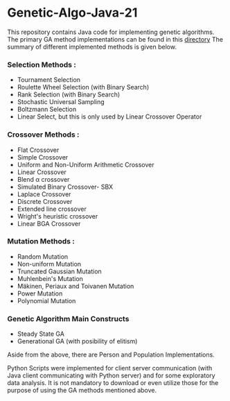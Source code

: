 # Genetic-Algo-Java-21

This repository contains Java code for implementing genetic algorithms.
The primary GA method implementations can be found in this [directory](https://github.com/Anwesha227/Genetic-Algo-Java-21/tree/main/src/main/java/geneticChurn/basicmethods)
The summary of different implemented methods is given below.


### Selection Methods : 
 - Tournament Selection
 - Roulette Wheel Selection (with Binary Search)
 - Rank Selection (with Binary Search)
 - Stochastic Universal Sampling
 - Boltzmann Selection
 - Linear Select, but this is only used by Linear Crossover Operator
 
### Crossover Methods :
 - Flat Crossover
 - Simple Crossover
 - Uniform and Non-Uniform Arithmetic Crossover
 - Linear Crossover
 - Blend α crossover
 - Simulated Binary Crossover- SBX
 - Laplace Crossover
 - Discrete Crossover
 - Extended line crossover
 - Wright's heuristic crossover
 - Linear BGA Crossover
 
### Mutation Methods : 
 - Random Mutation
 - Non-uniform Mutation
 - Truncated Gaussian Mutation
 - Muhlenbein's Mutation
 - Mäkinen, Periaux and Toivanen Mutation
 - Power Mutation
 - Polynomial Mutation
 
### Genetic Algorithm Main Constructs
 - Steady State GA
 - Generational GA (with posibility of elitism)
 
Aside from the above, there are Person and Population Implementations. 



Python Scripts were implemented for client server communication (with Java client communicating with Python server) and for some exploratory data analysis.  It is not mandatory to download or even utilize those for the purpose of using the GA methods mentioned above. 
